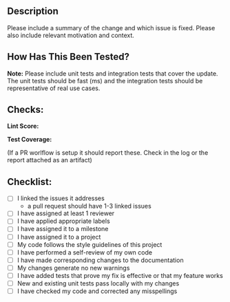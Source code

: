 ## Description

Please include a summary of the change and which issue is fixed. Please also include relevant motivation and context. 

## How Has This Been Tested?
**Note:** Please include unit tests and integration tests that cover the update.  The unit tests should be fast (ms) and the integration tests should be representative of real use cases.

## Checks:

**Lint Score:**  

**Test Coverage:**

(If a PR worlflow is setup it should report these. Check in the log or the report attached as an artifact)

## Checklist:

- [ ] I linked the issues it addresses
  - a pull request should have 1-3 linked issues
- [ ] I have assigned at least 1 reviewer
- [ ] I have applied appropriate labels
- [ ] I have assigned it to a milestone
- [ ] I have assigned it to a project
- [ ] My code follows the style guidelines of this project
- [ ] I have performed a self-review of my own code
- [ ] I have made corresponding changes to the documentation
- [ ] My changes generate no new warnings
- [ ] I have added tests that prove my fix is effective or that my feature works
- [ ] New and existing unit tests pass locally with my changes
- [ ] I have checked my code and corrected any misspellings
